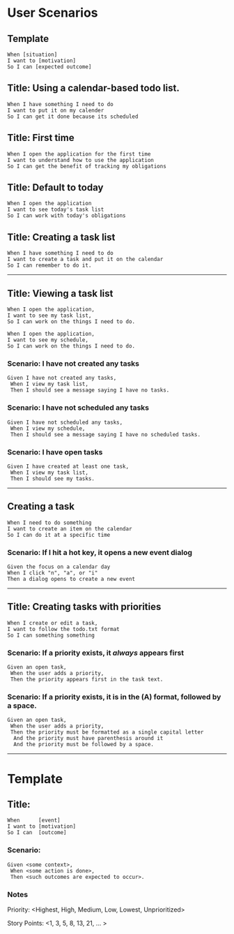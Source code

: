 # User Scenarios

## Template
```
When [situation]
I want to [motivation]
So I can [expected outcome]
```

## Title: Using a calendar-based todo list.
```
When I have something I need to do
I want to put it on my calender
So I can get it done because its scheduled
```

## Title: First time
```
When I open the application for the first time
I want to understand how to use the application
So I can get the benefit of tracking my obligations
```

## Title: Default to today
```
When I open the application
I want to see today's task list
So I can work with today's obligations
```

## Title: Creating a task list

```
When I have something I need to do
I want to create a task and put it on the calendar
So I can remember to do it.
```

---

## Title: Viewing a task list

```
When I open the application,
I want to see my task list,
So I can work on the things I need to do.
```

```
When I open the application,
I want to see my schedule,
So I can work on the things I need to do.
```

### Scenario: I have not created any tasks

```
Given I have not created any tasks,
 When I view my task list,
 Then I should see a message saying I have no tasks.
```

### Scenario: I have not scheduled any tasks

```
Given I have not scheduled any tasks,
 When I view my schedule,
 Then I should see a message saying I have no scheduled tasks.
```

### Scenario: I have open tasks

```
Given I have created at least one task,
 When I view my task list,
 Then I should see my tasks.
```

---

## Creating a task

```
When I need to do something
I want to create an item on the calendar
So I can do it at a specific time
```

### Scenario: If I hit a hot key, it opens a new event dialog

```
Given the focus on a calendar day
When I click "n", "a", or "i"
Then a dialog opens to create a new event
```

---

## Title: Creating tasks with priorities

```
When I create or edit a task,
I want to follow the todo.txt format
So I can something something
```

### Scenario: If a priority exists, it _always_ appears first

```
Given an open task,
 When the user adds a priority,
 Then the priority appears first in the task text.
```

### Scenario: If a priority exists, it is in the (A) format, followed by a space.

```
Given an open task,
 When the user adds a priority,
 Then the priority must be formatted as a single capital letter
  And the priority must have parenthesis around it
  And the priority must be followed by a space.
```

---

# Template

## Title: <What this user story is about>

```
When      [event]
I want to [motivation]
So I can  [outcome]
``` 

### Scenario: <What should happen>

```
Given <some context>,
 When <some action is done>,
 Then <such outcomes are expected to occur>.
```

### Notes

Priority: <Highest, High, Medium, Low, Lowest, Unprioritized>

Story Points: <1, 3, 5, 8, 13, 21, ... >
